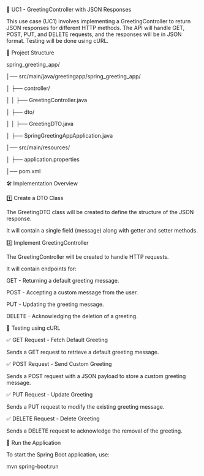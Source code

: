 📌 UC1 - GreetingController with JSON Responses

This use case (UC1) involves implementing a GreetingController to return JSON responses for different HTTP methods. The API will handle GET, POST, PUT, and DELETE requests, and the responses will be in JSON format. Testing will be done using cURL.


📂 Project Structure

spring_greeting_app/

│── src/main/java/greetingapp/spring_greeting_app/

│   ├── controller/

│   │   ├── GreetingController.java

│   ├── dto/

│   │   ├── GreetingDTO.java

│   ├── SpringGreetingAppApplication.java

│── src/main/resources/

│   ├── application.properties

│── pom.xml

🛠 Implementation Overview

1️⃣ Create a DTO Class

The GreetingDTO class will be created to define the structure of the JSON response.

It will contain a single field (message) along with getter and setter methods.

2️⃣ Implement GreetingController

The GreetingController will be created to handle HTTP requests.

It will contain endpoints for:

GET - Returning a default greeting message.

POST - Accepting a custom message from the user.

PUT - Updating the greeting message.

DELETE - Acknowledging the deletion of a greeting.

🔬 Testing using cURL

✅ GET Request - Fetch Default Greeting

Sends a GET request to retrieve a default greeting message.

✅ POST Request - Send Custom Greeting

Sends a POST request with a JSON payload to store a custom greeting message.

✅ PUT Request - Update Greeting

Sends a PUT request to modify the existing greeting message.

✅ DELETE Request - Delete Greeting

Sends a DELETE request to acknowledge the removal of the greeting.

🚀 Run the Application

To start the Spring Boot application, use:

mvn spring-boot:run
